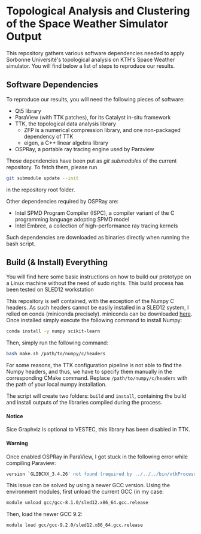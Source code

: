 Topological Analysis and Clustering of the Space Weather Simulator Output
=========================================================================

This repository gathers various software dependencies needed to apply
Sorbonne Université's topological analysis on KTH's Space Weather
simulator. You will find below a list of steps to reproduce our
results.

Software Dependencies
---------------------

To reproduce our results, you will need the following pieces of
software:
* Qt5 library
* ParaView (with TTK patches), for its Catalyst in-situ framework
* TTK, the topological data analysis library
  + ZFP is a numerical compression library, and one non-packaged dependency of TTK
  + eigen, a C++ linear algebra library
* OSPRay, a portable ray tracing engine used by Paraview

Those dependencies have been put as *git submodules* of the current
repository. To fetch them, please run

```sh
git submodule update --init
```
in the repository root folder.

Other dependencies required by OSPRay are:
* Intel SPMD Program Compiler (ISPC), a compiler variant of the C
  programming language adopting SPMD model
* Intel Embree, a collection of high-performance ray tracing kernels

Such dependencies are downloaded as binaries directly when running the bash script.

Build (& Install) Everything
----------------------------

You will find here some basic instructions on how to build our
prototype on a Linux machine without the need of sudo rights.
This build process has been tested on SLED12 workstation

This repository is self contained, with the exception of the Numpy C
headers. As such headers cannot be easily installed in a SLED12
system, I relied on conda (miniconda precisely). miniconda can be
downloaded [here](https://docs.conda.io/en/latest/miniconda.html).
Once installed simply execute the following command to install Numpy:

```sh
conda install -y numpy scikit-learn
```
Then, simply run the following command:
```sh
bash make.sh /path/to/numpy/c/headers
```

For some reasons, the TTK configuration pipeline is not able to find
the Numpy headers, and thus, we have to specify them manually in the
corresponding CMake command. Replace `/path/to/numpy/c/headers` with
the path of your local numpy installation.

The script will create two folders: `build` and `install`, containing
the build and install outputs of the libraries compiled during the
process.

#### Notice

Sice Graphviz is optional to VESTEC, this library has been disabled in TTK.

#### Warning

Once enabled OSPRay in ParaView, I got stuck in the following error while compiling Paraview:

```sh
version `GLIBCXX_3.4.26' not found (required by ../../../bin/vtkProcessXML-pv5.7)
```

This issue can be solved by using a newer GCC version. Using the
environment modules, first unload the current GCC (in my case:

```sh
module unload gcc/gcc-8.1.0/sled12.x86_64.gcc.release
```

Then, load the newer GCC 9.2:

```sh
module load gcc/gcc-9.2.0/sled12.x86_64.gcc.release
```
